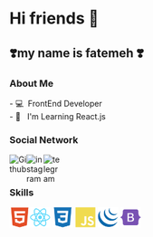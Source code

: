 # Hi friends 👋

<h2>❣️my name is fatemeh ❣️</h2>

<h3>About Me</h3>
 - 💻&nbsp; FrontEnd Developer
 <br>
 - 📍 &nbsp; I'm Learning React.js


<h3> Social Network</h3>
<a href="https://github.com/fatemeh-sane"><img width="30px" align="left" alt="Github" src="https://camo.githubusercontent.com/a0e5ea6da055171d5944faa8e634f63fe5b53aa921e0580f68be5a36d726f945/68747470733a2f2f696d672e69636f6e73382e636f6d2f33642d666c75656e63792f39342f6e756c6c2f6769746875622e706e67" data-canonical-src="https://img.icons8.com/3d-fluency/94/null/github.png" style="max-width: 100%;"></a>
<a href="https://instagram.com/" rel="nofollow"><img align="left" alt="instagram" width="30px" src="https://camo.githubusercontent.com/76822fb35e286b35971963597265df542945250bcf09c97acc2adf3a9ab435ec/68747470733a2f2f696d672e69636f6e73382e636f6d2f33642d666c75656e63792f39342f6e756c6c2f696e7374616772616d2d6e65772e706e67" data-canonical-src="https://img.icons8.com/3d-fluency/94/null/instagram-new.png" style="max-width: 100%;"></a>
<a href="http://T.me/" rel="nofollow"><img align="left" alt="telegram" width="30px" src="https://camo.githubusercontent.com/d8561328a3cbdac058d450d89d4ed6b9b19de99c50d7bc388fdd70e1127fdebf/68747470733a2f2f696d672e69636f6e73382e636f6d2f3f73697a653d3130302669643d6b346a41445868533555317426666f726d61743d706e67" data-canonical-src="https://img.icons8.com/?size=100&amp;id=k4jADXhS5U1t&amp;format=png" style="max-width: 100%;"></a>
<br>
<br>
<h3>Skills</h3>

<a href="https://developer.mozilla.org/en-US/docs/Glossary/HTML5" rel="nofollow"><img src="https://raw.githubusercontent.com/sabzlearn-ir/sabzlearn-ir/4d2a781931f79c747a132c28eae4ebfbb8eaa7d7/html5-colored.svg" width="36" height="36" alt="HTML5" style="max-width: 100%;"></a><img src="https://raw.githubusercontent.com/sabzlearn-ir/sabzlearn-ir/4d2a781931f79c747a132c28eae4ebfbb8eaa7d7/react-colored.svg" width="36" height="36" alt="React" style="max-width: 100%;">
<a href="https://www.w3.org/TR/CSS/#css" rel="nofollow"><img src="https://raw.githubusercontent.com/sabzlearn-ir/sabzlearn-ir/4d2a781931f79c747a132c28eae4ebfbb8eaa7d7/css3-colored.svg" width="36" height="36" alt="CSS3" style="max-width: 100%;"></a>
<a href="https://developer.mozilla.org/en-US/docs/Web/JavaScript" rel="nofollow"><img src="https://raw.githubusercontent.com/sabzlearn-ir/sabzlearn-ir/4d2a781931f79c747a132c28eae4ebfbb8eaa7d7/javascript-colored.svg" width="36" height="36" alt="Javascript" style="max-width: 100%;"></a>
<a href="https://jquery.com/" rel="nofollow"><img src="https://raw.githubusercontent.com/sabzlearn-ir/sabzlearn-ir/4d2a781931f79c747a132c28eae4ebfbb8eaa7d7/jquery-colored.svg" width="36" height="36" alt="JQuery" style="max-width: 100%;"></a>
<a href="https://getbootstrap.com/" rel="nofollow"><img src="https://raw.githubusercontent.com/sabzlearn-ir/sabzlearn-ir/4d2a781931f79c747a132c28eae4ebfbb8eaa7d7/bootstrap-colored.svg" width="36" height="36" alt="Bootstrap" style="max-width: 100%;"></a>

